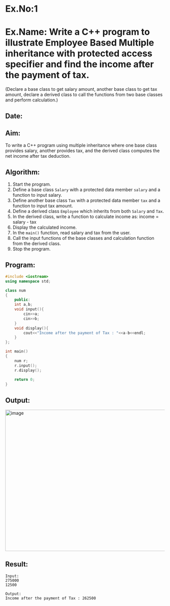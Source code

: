 # Ex.No:1  
# Ex.Name: Write a C++ program to illustrate Employee Based Multiple inheritance with protected access specifier and find the income after the payment of tax.  
(Declare a base class to get salary amount, another base class to get tax amount, declare a derived class to call the functions from two base classes and perform calculation.)  

## Date:  

## Aim:  
To write a C++ program using multiple inheritance where one base class provides salary, another provides tax, and the derived class computes the net income after tax deduction.  

## Algorithm:  
1. Start the program.  
2. Define a base class `Salary` with a protected data member `salary` and a function to input salary.  
3. Define another base class `Tax` with a protected data member `tax` and a function to input tax amount.  
4. Define a derived class `Employee` which inherits from both `Salary` and `Tax`.  
5. In the derived class, write a function to calculate income as:  income = salary - tax
6. Display the calculated income.  
7. In the `main()` function, read salary and tax from the user.  
8. Call the input functions of the base classes and calculation function from the derived class. 
9. Stop the program.

## Program:
```cpp
#include <iostream>
using namespace std;

class num
{
    public:
    int a,b;
    void input(){
        cin>>a;
        cin>>b;
    }
    void display(){
        cout<<"Income after the payment of Tax : "<<a-b<<endl;
    }
};

int main()
{
    num r;
    r.input();
    r.display();
    
    return 0;
}

```

## Output:
<img width="851" height="446" alt="image" src="https://github.com/user-attachments/assets/dc35da25-7266-497f-8824-4d9bab9ca1bd" />

## Result:
```
Input:
275000
12500

Output:
Income after the payment of Tax : 262500
```
